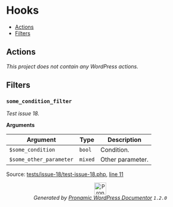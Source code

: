 # Hooks

- [Actions](#actions)
- [Filters](#filters)

## Actions

*This project does not contain any WordPress actions.*

## Filters

### `some_condition_filter`

*Test issue 18.*

**Arguments**

Argument | Type | Description
-------- | ---- | -----------
`$some_condition` | `bool` | Condition.
`$some_other_parameter` | `mixed` | Other parameter.

Source: [tests/issue-18/test-issue-18.php](test-issue-18.php), [line 11](test-issue-18.php#L11-L19)


<p align="center"><a href="https://github.com/pronamic/wp-documentor"><img src="https://cdn.jsdelivr.net/gh/pronamic/wp-documentor@main/logos/pronamic-wp-documentor.svgo-min.svg" alt="Pronamic WordPress Documentor" width="32" height="32"></a><br><em>Generated by <a href="https://github.com/pronamic/wp-documentor">Pronamic WordPress Documentor</a> <code>1.2.0</code></em><p>

